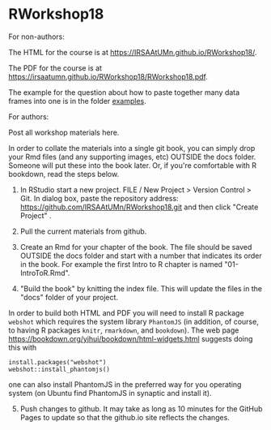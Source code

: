# RWorkshop18

For non-authors:

The HTML for the course is at https://IRSAAtUMn.github.io/RWorkshop18/.

The PDF for the course is at
https://irsaatumn.github.io/RWorkshop18/RWorkshop18.pdf.

The example for the question about how to paste together many data frames
into one is in the folder [examples](examples).

For authors:

Post all workshop materials here.  

In order to collate the materials into a single git book, you can simply drop your Rmd files (and any supporting images, etc) OUTSIDE the docs folder.  Someone will put these into the book later.  Or, if you're comfortable with R bookdown, read the steps below.


1. In RStudio start a new project.  FILE / New Project > Version Control > Git.  In dialog box, paste the repository address: https://github.com/IRSAAtUMn/RWorkshop18.git and then click "Create Project" . 

2. Pull the current materials from github.     

3. Create an Rmd for your chapter of the book.  The file should be saved OUTSIDE the docs folder and start with a number that indicates its order in the book.  For example the first Intro to R chapter is named "01-IntroToR.Rmd".

4. "Build the book" by knitting the index file.   This will update the files in the "docs" folder of your project.    

In order to build both HTML and PDF you will need to install R package
`webshot` which requires the system library `PhantomJS` (in addition,
of course, to having R packages `knitr`, `rmarkdown`, and `bookdown`).
The web page https://bookdown.org/yihui/bookdown/html-widgets.html suggests
doing this with

    install.packages("webshot")
    webshot::install_phantomjs()

one can also install PhantomJS in the preferred way for you operating
system (on Ubuntu find PhantomJS in synaptic and install it).

5. Push changes to github.  It may take as long as 10 minutes for the
GitHub Pages to update so that the github.io site reflects the changes.
 
